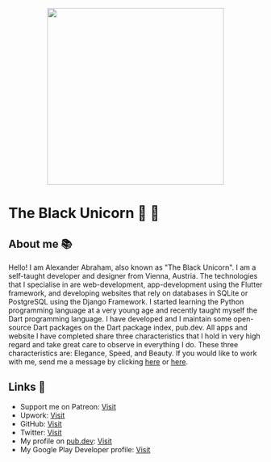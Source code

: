 <p align="center">
 <img src="https://blckunicorn.art/assets/images/logo/unicornIcon.png" width="350"/>
</p>

# The Black Unicorn :unicorn: :black_heart:

## About me :books:

Hello! I am Alexander Abraham, also known as "The Black Unicorn". I am a self-taught developer and designer from Vienna, Austria.
The technologies that I specialise in are web-development, app-development using the Flutter framework, and developing websites
that rely on databases in SQLite or PostgreSQL using the Django Framework. I started learning the Python programming language at
a very young age and recently taught myself the Dart programming language. I have developed and I maintain some open-source Dart packages on the Dart package index, pub.dev. All apps and website I have completed share three characteristics that I hold in very high regard and take great care to observe in everything I do. These three characteristics are: Elegance, Speed, and Beauty.
If you would like to work with me, send me a message by clicking [here](mailto:officialrealalexanderabraham@gmail.com) or [here](https://twitter.com/blvckuncrn).

## Links :robot:

- Support me on Patreon: [Visit](https://patreon.com/iamtheblackunicorn)
- Upwork: [Visit]()
- GitHub: [Visit](https://github.com/iamtheblackunicorn)
- Twitter: [Visit](https://twitter.com/blvckuncrn)
- My profile on [pub.dev](https://pub.dev): [Visit](https://pub.dev/publishers/blckunicorn.art/packages)
- My Google Play Developer profile: [Visit](https://play.google.com/store/apps/dev?id=5142030120720845233)
